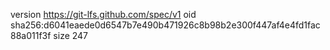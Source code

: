version https://git-lfs.github.com/spec/v1
oid sha256:d6041eaede0d6547b7e490b471926c8b98b2e300f447af4e4fd1fac88a011f3f
size 247
